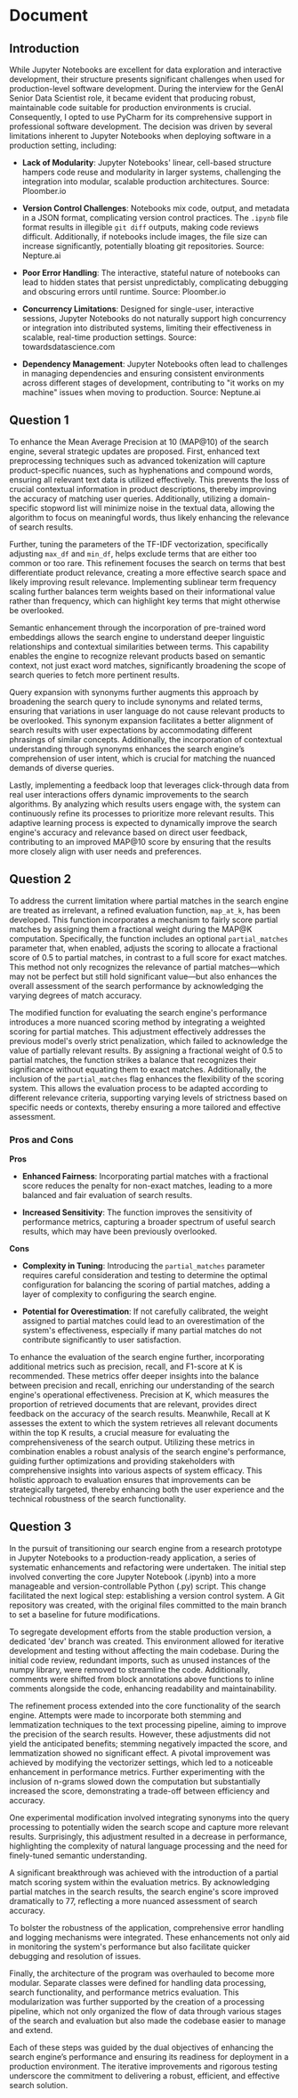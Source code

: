 # Document

## Introduction

While Jupyter Notebooks are excellent for data exploration and interactive development, their structure 
presents significant challenges when used for production-level software development. During the interview 
for the GenAI Senior Data Scientist role, it became evident that producing robust, maintainable code 
suitable for production environments is crucial. Consequently, I opted to use PyCharm for its comprehensive 
support in professional software development. The decision was driven by several limitations inherent to 
Jupyter Notebooks when deploying software in a production setting, including:

- **Lack of Modularity**: Jupyter Notebooks' linear, cell-based structure hampers code reuse and modularity in larger systems, challenging the integration into modular, scalable production architectures. Source: Ploomber.io

- **Version Control Challenges**: Notebooks mix code, output, and metadata in a JSON format, complicating version control practices. The `.ipynb` file format results in illegible `git diff` outputs, making code reviews difficult. Additionally, if notebooks include images, the file size can increase significantly, potentially bloating git repositories. Source: Nepture.ai

- **Poor Error Handling**: The interactive, stateful nature of notebooks can lead to hidden states that persist unpredictably, complicating debugging and obscuring errors until runtime. Source: Ploomber.io

- **Concurrency Limitations**: Designed for single-user, interactive sessions, Jupyter Notebooks do not naturally support high concurrency or integration into distributed systems, limiting their effectiveness in scalable, real-time production settings. Source: towardsdatascience.com

- **Dependency Management**: Jupyter Notebooks often lead to challenges in managing dependencies and ensuring consistent environments across different stages of development, contributing to "it works on my machine" issues when moving to production. Source: Neptune.ai

## Question 1

To enhance the Mean Average Precision at 10 (MAP@10) of the search engine, several strategic updates are 
proposed. First, enhanced text preprocessing techniques such as advanced tokenization will capture 
product-specific nuances, such as hyphenations and compound words, ensuring all relevant text data is 
utilized effectively. This prevents the loss of crucial contextual information in product descriptions, 
thereby improving the accuracy of matching user queries. Additionally, utilizing a domain-specific stopword 
list will minimize noise in the textual data, allowing the algorithm to focus on meaningful words, thus likely 
enhancing the relevance of search results.

Further, tuning the parameters of the TF-IDF vectorization, specifically adjusting `max_df` and `min_df`, 
helps exclude terms that are either too common or too rare. This refinement focuses the search on terms that 
best differentiate product relevance, creating a more effective search space and likely improving result 
relevance. Implementing sublinear term frequency scaling further balances term weights based on their 
informational value rather than frequency, which can highlight key terms that might otherwise be overlooked.

Semantic enhancement through the incorporation of pre-trained word embeddings allows the search engine to 
understand deeper linguistic relationships and contextual similarities between terms. This capability enables 
the engine to recognize relevant products based on semantic context, not just exact word matches, 
significantly broadening the scope of search queries to fetch more pertinent results.

Query expansion with synonyms further augments this approach by broadening the search query to include 
synonyms and related terms, ensuring that variations in user language do not cause relevant products to be 
overlooked. This synonym expansion facilitates a better alignment of search results with user expectations by accommodating different phrasings of similar concepts. Additionally, the incorporation of contextual understanding through synonyms enhances the search engine’s comprehension of user intent, which is crucial for matching the nuanced demands of diverse queries.

Lastly, implementing a feedback loop that leverages click-through data from real user interactions offers dynamic improvements to the search algorithms. By analyzing which results users engage with, the system can continuously refine its processes to prioritize more relevant results. This adaptive learning process is expected to dynamically improve the search engine's accuracy and relevance based on direct user feedback, contributing to an improved MAP@10 score by ensuring that the results more closely align with user needs and preferences.

## Question 2

To address the current limitation where partial matches in the search engine are treated as irrelevant, a refined evaluation function, `map_at_k`, has been developed. This function incorporates a mechanism to fairly score partial matches by assigning them a fractional weight during the MAP@K computation. Specifically, the function includes an optional `partial_matches` parameter that, when enabled, adjusts the scoring to allocate a fractional score of 0.5 to partial matches, in contrast to a full score for exact matches. This method not only recognizes the relevance of partial matches—which may not be perfect but still hold significant value—but also enhances the overall assessment of the search performance by acknowledging the varying degrees of match accuracy.

The modified function for evaluating the search engine's performance introduces a more nuanced scoring method by integrating a weighted scoring for partial matches. This adjustment effectively addresses the previous model's overly strict penalization, which failed to acknowledge the value of partially relevant results. By assigning a fractional weight of 0.5 to partial matches, the function strikes a balance that recognizes their significance without equating them to exact matches. Additionally, the inclusion of the `partial_matches` flag enhances the flexibility of the scoring system. This allows the evaluation process to be adapted according to different relevance criteria, supporting varying levels of strictness based on specific needs or contexts, thereby ensuring a more tailored and effective assessment.

### Pros and Cons

**Pros**

- **Enhanced Fairness**: Incorporating partial matches with a fractional score reduces the penalty for non-exact matches, leading to a more balanced and fair evaluation of search results.
  
- **Increased Sensitivity**: The function improves the sensitivity of performance metrics, capturing a broader spectrum of useful search results, which may have been previously overlooked.

**Cons**

- **Complexity in Tuning**: Introducing the `partial_matches` parameter requires careful consideration and testing to determine the optimal configuration for balancing the scoring of partial matches, adding a layer of complexity to configuring the search engine.
  
- **Potential for Overestimation**: If not carefully calibrated, the weight assigned to partial matches could lead to an overestimation of the system's effectiveness, especially if many partial matches do not contribute significantly to user satisfaction.

To enhance the evaluation of the search engine further, incorporating additional metrics such as precision, recall, and F1-score at K is recommended. These metrics offer deeper insights into the balance between precision and recall, enriching our understanding of the search engine's operational effectiveness. Precision at K, which measures the proportion of retrieved documents that are relevant, provides direct feedback on the accuracy of the search results. Meanwhile, Recall at K assesses the extent to which the system retrieves all relevant documents within the top K results, a crucial measure for evaluating the comprehensiveness of the search output. Utilizing these metrics in combination enables a robust analysis of the search engine's performance, guiding further optimizations and providing stakeholders with comprehensive insights into various aspects of system efficacy. This holistic approach to evaluation ensures that improvements can be strategically targeted, thereby enhancing both the user experience and the technical robustness of the search functionality.

## Question 3

In the pursuit of transitioning our search engine from a research prototype in Jupyter Notebooks to a production-ready application, a series of systematic enhancements and refactoring were undertaken. The initial step involved converting the core Jupyter Notebook (.ipynb) into a more manageable and version-controllable Python (.py) script. This change facilitated the next logical step: establishing a version control system. A Git repository was created, with the original files committed to the main branch to set a baseline for future modifications.

To segregate development efforts from the stable production version, a dedicated 'dev' branch was created. This environment allowed for iterative development and testing without affecting the main codebase. During the initial code review, redundant imports, such as unused instances of the numpy library, were removed to streamline the code. Additionally, comments were shifted from block annotations above functions to inline comments alongside the code, enhancing readability and maintainability.

The refinement process extended into the core functionality of the search engine. Attempts were made to incorporate both stemming and lemmatization techniques to the text processing pipeline, aiming to improve the precision of the search results. However, these adjustments did not yield the anticipated benefits; stemming negatively impacted the score, and lemmatization showed no significant effect. A pivotal improvement was achieved by modifying the vectorizer settings, which led to a noticeable enhancement in performance metrics. Further experimenting with the inclusion of n-grams slowed down the computation but substantially increased the score, demonstrating a trade-off between efficiency and accuracy.

One experimental modification involved integrating synonyms into the query processing to potentially widen the search scope and capture more relevant results. Surprisingly, this adjustment resulted in a decrease in performance, highlighting the complexity of natural language processing and the need for finely-tuned semantic understanding.

A significant breakthrough was achieved with the introduction of a partial match scoring system within the evaluation metrics. By acknowledging partial matches in the search results, the search engine's score improved dramatically to 77, reflecting a more nuanced assessment of search accuracy.

To bolster the robustness of the application, comprehensive error handling and logging mechanisms were integrated. These enhancements not only aid in monitoring the system's performance but also facilitate quicker debugging and resolution of issues.

Finally, the architecture of the program was overhauled to become more modular. Separate classes were defined for handling data processing, search functionality, and performance metrics evaluation. This modularization was further supported by the creation of a processing pipeline, which not only organized the flow of data through various stages of the search and evaluation but also made the codebase easier to manage and extend.

Each of these steps was guided by the dual objectives of enhancing the search engine’s performance and ensuring its readiness for deployment in a production environment. The iterative improvements and rigorous testing underscore the commitment to delivering a robust, efficient, and effective search solution.
